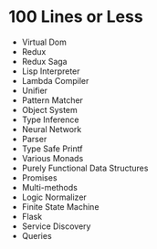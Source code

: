 # 100 Lines or Less

* Virtual Dom
* Redux
* Redux Saga
* Lisp Interpreter
* Lambda Compiler
* Unifier
* Pattern Matcher
* Object System
* Type Inference
* Neural Network
* Parser
* Type Safe Printf
* Various Monads
* Purely Functional Data Structures
* Promises
* Multi-methods
* Logic Normalizer
* Finite State Machine
* Flask
* Service Discovery
* Queries